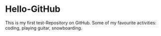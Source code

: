 Hello-GitHub
============

This is my first test-Repository on GitHub.
Some of my favourite activities: coding, playing guitar, snowboarding.
